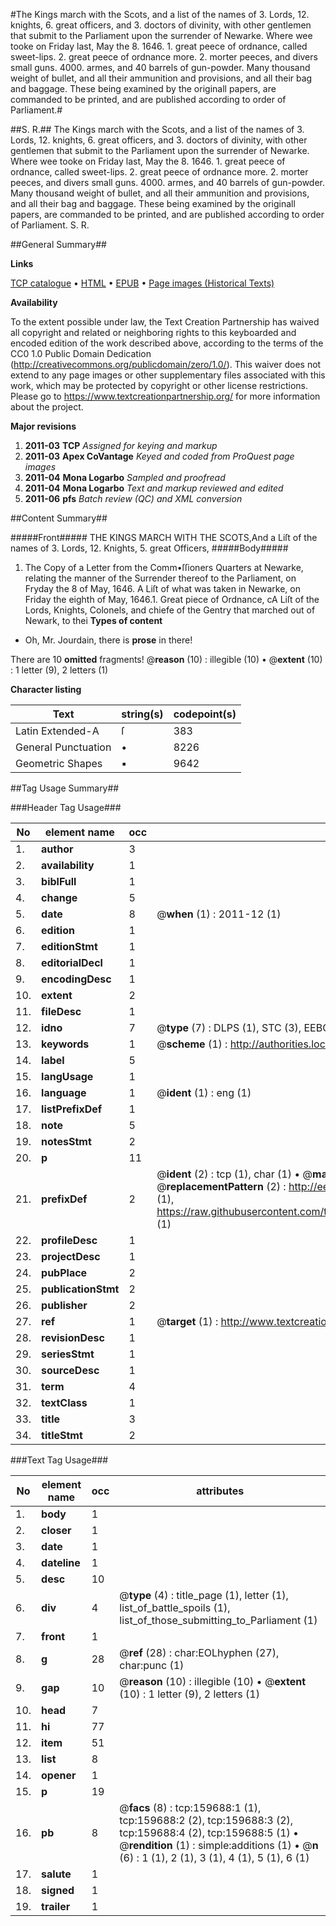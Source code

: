 #The Kings march with the Scots, and a list of the names of 3. Lords, 12. knights, 6. great officers, and 3. doctors of divinity, with other gentlemen that submit to the Parliament upon the surrender of Newarke. Where wee tooke on Friday last, May the 8. 1646. 1. great peece of ordnance, called sweet-lips. 2. great peece of ordnance more. 2. morter peeces, and divers small guns. 4000. armes, and 40 barrels of gun-powder. Many thousand weight of bullet, and all their ammunition and provisions, and all their bag and baggage. These being examined by the originall papers, are commanded to be printed, and are published according to order of Parliament.#

##S. R.##
The Kings march with the Scots, and a list of the names of 3. Lords, 12. knights, 6. great officers, and 3. doctors of divinity, with other gentlemen that submit to the Parliament upon the surrender of Newarke. Where wee tooke on Friday last, May the 8. 1646. 1. great peece of ordnance, called sweet-lips. 2. great peece of ordnance more. 2. morter peeces, and divers small guns. 4000. armes, and 40 barrels of gun-powder. Many thousand weight of bullet, and all their ammunition and provisions, and all their bag and baggage. These being examined by the originall papers, are commanded to be printed, and are published according to order of Parliament.
S. R.

##General Summary##

**Links**

[TCP catalogue](http://www.ota.ox.ac.uk/tcp/)  • 
[HTML](http://tei.it.ox.ac.uk/tcp/Texts-HTML/free/A92/A92334.html)  • 
[EPUB](http://tei.it.ox.ac.uk/tcp/Texts-EPUB/free/A92/A92334.epub) • 
[Page images (Historical Texts)](https://historicaltexts.jisc.ac.uk/eebo-99861458e)

**Availability**

To the extent possible under law, the Text Creation Partnership has waived all copyright and related or neighboring rights to this keyboarded and encoded edition of the work described above, according to the terms of the CC0 1.0 Public Domain Dedication (http://creativecommons.org/publicdomain/zero/1.0/). This waiver does not extend to any page images or other supplementary files associated with this work, which may be protected by copyright or other license restrictions. Please go to https://www.textcreationpartnership.org/ for more information about the project.

**Major revisions**

1. __2011-03__ __TCP__ *Assigned for keying and markup*
1. __2011-03__ __Apex CoVantage__ *Keyed and coded from ProQuest page images*
1. __2011-04__ __Mona Logarbo__ *Sampled and proofread*
1. __2011-04__ __Mona Logarbo__ *Text and markup reviewed and edited*
1. __2011-06__ __pfs__ *Batch review (QC) and XML conversion*

##Content Summary##

#####Front#####
THE KINGS MARCH WITH THE SCOTS,And a Liſt of the names of 3. Lords, 12. Knights, 5. great Officers, 
#####Body#####

1. The Copy of a Letter from the Comm•ſſioners Quarters at Newarke, relating the manner of the Surrender thereof to the Parliament, on Fryday the 8 of May, 1646.
A Liſt of what was taken in Newarke, on Friday the eighth of May, 1646.1. Great piece of Ordnance, cA Liſt of the Lords, Knights, Colonels, and chiefe of the Gentry that marched out of Newark, to thei
**Types of content**

  * Oh, Mr. Jourdain, there is **prose** in there!

There are 10 **omitted** fragments! 
 @__reason__ (10) : illegible (10)  •  @__extent__ (10) : 1 letter (9), 2 letters (1)

**Character listing**


|Text|string(s)|codepoint(s)|
|---|---|---|
|Latin Extended-A|ſ|383|
|General Punctuation|•|8226|
|Geometric Shapes|▪|9642|

##Tag Usage Summary##

###Header Tag Usage###

|No|element name|occ|attributes|
|---|---|---|---|
|1.|__author__|3||
|2.|__availability__|1||
|3.|__biblFull__|1||
|4.|__change__|5||
|5.|__date__|8| @__when__ (1) : 2011-12 (1)|
|6.|__edition__|1||
|7.|__editionStmt__|1||
|8.|__editorialDecl__|1||
|9.|__encodingDesc__|1||
|10.|__extent__|2||
|11.|__fileDesc__|1||
|12.|__idno__|7| @__type__ (7) : DLPS (1), STC (3), EEBO-CITATION (1), PROQUEST (1), VID (1)|
|13.|__keywords__|1| @__scheme__ (1) : http://authorities.loc.gov/ (1)|
|14.|__label__|5||
|15.|__langUsage__|1||
|16.|__language__|1| @__ident__ (1) : eng (1)|
|17.|__listPrefixDef__|1||
|18.|__note__|5||
|19.|__notesStmt__|2||
|20.|__p__|11||
|21.|__prefixDef__|2| @__ident__ (2) : tcp (1), char (1)  •  @__matchPattern__ (2) : ([0-9\-]+):([0-9IVX]+) (1), (.+) (1)  •  @__replacementPattern__ (2) : http://eebo.chadwyck.com/downloadtiff?vid=$1&page=$2 (1), https://raw.githubusercontent.com/textcreationpartnership/Texts/master/tcpchars.xml#$1 (1)|
|22.|__profileDesc__|1||
|23.|__projectDesc__|1||
|24.|__pubPlace__|2||
|25.|__publicationStmt__|2||
|26.|__publisher__|2||
|27.|__ref__|1| @__target__ (1) : http://www.textcreationpartnership.org/docs/. (1)|
|28.|__revisionDesc__|1||
|29.|__seriesStmt__|1||
|30.|__sourceDesc__|1||
|31.|__term__|4||
|32.|__textClass__|1||
|33.|__title__|3||
|34.|__titleStmt__|2||


###Text Tag Usage###

|No|element name|occ|attributes|
|---|---|---|---|
|1.|__body__|1||
|2.|__closer__|1||
|3.|__date__|1||
|4.|__dateline__|1||
|5.|__desc__|10||
|6.|__div__|4| @__type__ (4) : title_page (1), letter (1), list_of_battle_spoils (1), list_of_those_submitting_to_Parliament (1)|
|7.|__front__|1||
|8.|__g__|28| @__ref__ (28) : char:EOLhyphen (27), char:punc (1)|
|9.|__gap__|10| @__reason__ (10) : illegible (10)  •  @__extent__ (10) : 1 letter (9), 2 letters (1)|
|10.|__head__|7||
|11.|__hi__|77||
|12.|__item__|51||
|13.|__list__|8||
|14.|__opener__|1||
|15.|__p__|19||
|16.|__pb__|8| @__facs__ (8) : tcp:159688:1 (1), tcp:159688:2 (2), tcp:159688:3 (2), tcp:159688:4 (2), tcp:159688:5 (1)  •  @__rendition__ (1) : simple:additions (1)  •  @__n__ (6) : 1 (1), 2 (1), 3 (1), 4 (1), 5 (1), 6 (1)|
|17.|__salute__|1||
|18.|__signed__|1||
|19.|__trailer__|1||
